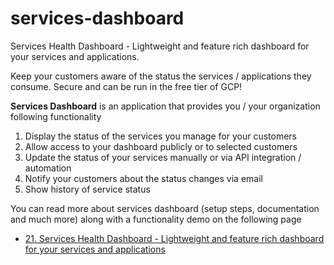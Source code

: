 # services-dashboard
Services Health Dashboard - Lightweight and feature rich dashboard for your services and applications. 

Keep your customers aware of the status the services / applications they consume. Secure and can be run in the free tier of GCP!

**Services Dashboard** is an application that provides you / your organization following functionality

1. Display the status of the services you manage for your customers
2. Allow access to your dashboard publicly or to selected customers
3. Update the status of your services manually or via API integration / automation
4. Notify your customers about the status changes via email
5. Show history of service status

You can read more about services dashboard (setup steps, documentation and much more) along with a functionality demo on the following page
* [21. Services Health Dashboard - Lightweight and feature rich dashboard for your services and applications](https://nikhilpurwant.com/post/tech-services-dashboard/)
